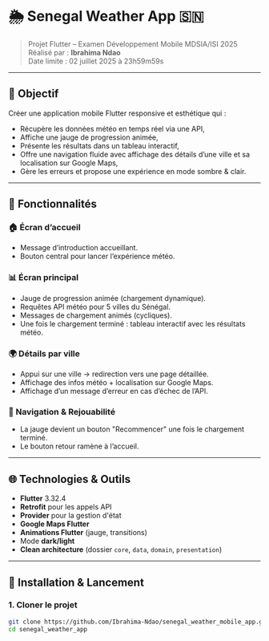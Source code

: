 # 🌦️ Senegal Weather App 🇸🇳

> Projet Flutter – Examen Développement Mobile MDSIA/ISI 2025  
> Réalisé par : **Ibrahima Ndao**  
> Date limite : 02 juillet 2025 à 23h59m59s

---

## 🎯 Objectif

Créer une application mobile Flutter responsive et esthétique qui :

- Récupère les données météo en temps réel via une API,
- Affiche une jauge de progression animée,
- Présente les résultats dans un tableau interactif,
- Offre une navigation fluide avec affichage des détails d’une ville et sa localisation sur Google Maps,
- Gère les erreurs et propose une expérience en mode sombre & clair.

---

## 📱 Fonctionnalités

### 🏠 Écran d’accueil

- Message d’introduction accueillant.
- Bouton central pour lancer l’expérience météo.

### 📊 Écran principal

- Jauge de progression animée (chargement dynamique).
- Requêtes API météo pour 5 villes du Sénégal.
- Messages de chargement animés (cycliques).
- Une fois le chargement terminé : tableau interactif avec les résultats météo.

### 🌍 Détails par ville

- Appui sur une ville → redirection vers une page détaillée.
- Affichage des infos météo + localisation sur Google Maps.
- Affichage d’un message d’erreur en cas d’échec de l’API.

### 🔄 Navigation & Rejouabilité

- La jauge devient un bouton "Recommencer" une fois le chargement terminé.
- Le bouton retour ramène à l’accueil.

---

## 🌐 Technologies & Outils

- **Flutter** 3.32.4
- **Retrofit** pour les appels API
- **Provider** pour la gestion d'état
- **Google Maps Flutter**
- **Animations Flutter** (jauge, transitions)
- Mode **dark/light**
- **Clean architecture** (dossier `core`, `data`, `domain`, `presentation`)

---

## 🧪 Installation & Lancement

### 1. Cloner le projet

```bash
git clone https://github.com/Ibrahima-Ndao/senegal_weather_mobile_app.git
cd senegal_weather_app
```
